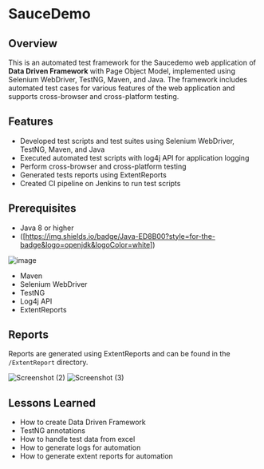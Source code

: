 
# SauceDemo


## Overview
This is an automated test framework for the Saucedemo web application of **Data Driven Framework** with Page Object Model, implemented using  Selenium WebDriver, TestNG, Maven, and Java. The framework includes automated test cases for various features of the web application and supports cross-browser and cross-platform testing.

## Features
- Developed test scripts and test suites using Selenium WebDriver, TestNG, Maven, and Java
- Executed automated test scripts with log4j API for application logging
- Perform cross-browser and cross-platform testing
- Generated tests reports using ExtentReports
- Created CI pipeline on Jenkins to run test scripts

## Prerequisites
- Java 8 or higher
- ([https://img.shields.io/badge/Java-ED8B00?style=for-the-badge&logo=openjdk&logoColor=white])

![image]({[BadgeURLHere](https://img.shields.io/badge/MySQL-005C84?style=for-the-badge&logo=mysql&logoColor=white)})

- Maven
- Selenium WebDriver
- TestNG
- Log4j API
- ExtentReports

## Reports
Reports are generated using ExtentReports and can be found in the `/ExtentReport` directory.

![Screenshot (2)](https://user-images.githubusercontent.com/122073049/211183340-4e0b00a8-9576-49df-9c0c-84f7670f7581.png)
![Screenshot (3)](https://user-images.githubusercontent.com/122073049/211183363-e8baa99f-7580-4de5-b4db-431b8fc44cd2.png)

## Lessons Learned

- How to create Data Driven Framework
- TestNG annotations
- How to handle test data from excel
- How to generate logs for automation
- How to generate extent reports for automation
